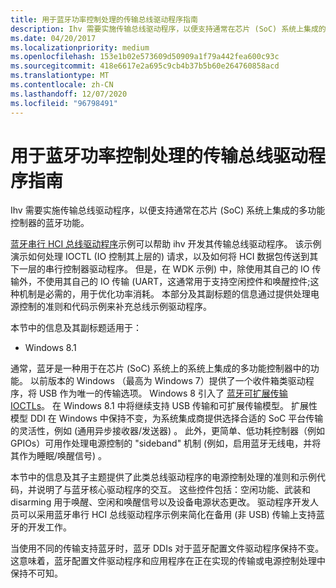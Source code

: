 ```yaml
---
title: 用于蓝牙功率控制处理的传输总线驱动程序指南
description: Ihv 需要实施传输总线驱动程序，以便支持通常在芯片 (SoC) 系统上集成的多功能控制器的蓝牙功能。
ms.date: 04/20/2017
ms.localizationpriority: medium
ms.openlocfilehash: 153e1b02e573609d50909a1f79a442fea600c93c
ms.sourcegitcommit: 418e6617e2a695c9cb4b37b5b60e264760858acd
ms.translationtype: MT
ms.contentlocale: zh-CN
ms.lasthandoff: 12/07/2020
ms.locfileid: "96798491"
---
```

# <a name="transport-bus-driver-for-bluetooth-power-control-handling-guidelines"></a>用于蓝牙功率控制处理的传输总线驱动程序指南


Ihv 需要实施传输总线驱动程序，以便支持通常在芯片 (SoC) 系统上集成的多功能控制器的蓝牙功能。

[蓝牙串行 HCI 总线驱动程序](/samples/browse/)示例可以帮助 ihv 开发其传输总线驱动程序。 该示例演示如何处理 IOCTL (IO 控制其上层的) 请求，以及如何将 HCI 数据包传送到其下一层的串行控制器驱动程序。 但是，在 WDK 示例) 中，除使用其自己的 IO 传输外，不使用其自己的 IO 传输 (UART，这通常用于支持空闲控件和唤醒控件;这种机制是必需的，用于优化功率消耗。 本部分及其副标题的信息通过提供处理电源控制的准则和代码示例来补充总线示例驱动程序。

本节中的信息及其副标题适用于：

-   Windows 8.1

通常，蓝牙是一种用于在芯片 (SoC) 系统上的系统上集成的多功能控制器中的功能。 以前版本的 Windows （最高为 Windows 7）提供了一个收件箱类驱动程序，将 USB 作为唯一的传输选项。 Windows 8 引入了 [蓝牙可扩展传输 IOCTLs](/windows-hardware/drivers/ddi/index)。 在 Windows 8.1 中将继续支持 USB 传输和可扩展传输模型。 扩展性模型 DDI 在 Windows 中保持不变，为系统集成商提供选择合适的 SoC 平台传输的灵活性，例如 (通用异步接收器/发送器) 。 此外，更简单、低功耗控制器（例如 GPIOs）可用作处理电源控制的 "sideband" 机制 (例如，启用蓝牙无线电，并将其作为睡眠/唤醒信号) 。

本节中的信息及其子主题提供了此类总线驱动程序的电源控制处理的准则和示例代码，并说明了与蓝牙核心驱动程序的交互。 这些控件包括：空闲功能、武装和 disarming 用于唤醒、空闲和唤醒信号以及设备电源状态更改。 驱动程序开发人员可以采用蓝牙串行 HCI 总线驱动程序示例来简化在备用 (非 USB) 传输上支持蓝牙的开发工作。

当使用不同的传输支持蓝牙时，蓝牙 DDIs 对于蓝牙配置文件驱动程序保持不变。 这意味着，蓝牙配置文件驱动程序和应用程序在正在实现的传输或电源控制处理中保持不可知。

